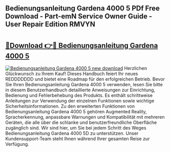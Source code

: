 ## Bedienungsanleitung Gardena 4000 5 PDf Free Download - Part-emN Service Owner Guide - User Repair Edition RMVYN

# <h2><a href="http://df2wgi.blite.top/?on=Bedienungsanleitung+Gardena+4000+5">🔗Download 👉🔴 Bedienungsanleitung Gardena 4000 5</a></h2>

[![Bedienungsanleitung Gardena 4000 5 new download](https://i.imgur.com/lujVjoI.png)](http://df2wgi.blite.top/?on=Bedienungsanleitung+Gardena+4000+5)
Herzlichen Glückwunsch zu Ihrem Kauf! Dieses Handbuch feiert Ihr neues REDDDDDDD und bietet eine Roadmap für den erfolgreichen Betrieb. Bevor Sie Ihren Bedienungsanleitung Gardena 4000 5 verwenden, lesen Sie bitte in diesem Benutzerhandbuch detaillierte Anweisungen zur Einrichtung, Bedienung und Fehlerbehebung des Produkts. Es enthält schrittweise Anleitungen zur Verwendung der einzelnen Funktionen sowie wichtige Sicherheitsinformationen. Zu den erweiterten Funktionen von Bedienungsanleitung Gardena 4000 5 gehören Augmented Reality, Spracherkennung, anpassbare Warnungen und Kompatibilität mit mehreren Geräten, die alle über die schlanke und benutzerfreundliche Oberfläche zugänglich sind. Wir sind hier, um Sie bei jedem Schritt des Weges Bedienungsanleitung Gardena 4000 5D zu unterstützen. Unser Kundensupport-Team steht Ihnen während Ihrer gesamten Reise zur Verfügung.
